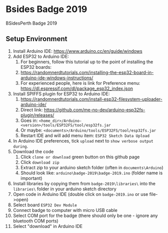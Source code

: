 # Bsides Badge 2019
BSidesPerth Badge 2019


## Setup Environment
1. Install Arduino IDE: https://www.arduino.cc/en/guide/windows
1. Add ESP32 to Arduino IDE:
   1. For beginners, follow this tutorial up to the point of installing the ESP32 boards:
   1. https://randomnerdtutorials.com/installing-the-esp32-board-in-arduino-ide-windows-instructions/
   1. For experienced people, here is link for Preference menu: https://dl.espressif.com/dl/package_esp32_index.json
1. Install SPIFFS plugin for ESP32 to Arduino IDE:
   1. https://randomnerdtutorials.com/install-esp32-filesystem-uploader-arduino-ide/
   1. Direct link: https://github.com/me-no-dev/arduino-esp32fs-plugin/releases/
   1. Goes in: `<home_dir>/Arduino-<version>/tools/ESP32FS/tool/esp32fs.jar`
   1. Or maybe: `<documents>/Arduino/tools/ESP32FS/tool/esp32fs.jar`
   1. Restart IDE and will add menu item: `ESP32 Sketch Data Upload`
1. In Arduino IDE preferences, tick `upload` next to `show verbose output during`.
1. Download the code
   1. Click `clone or download` green button on this github page
   1. Click `download zip`
   1. Extract zip to your arduino sketch folder (often in `documents\Arduino`)
   1. Should look like: `arduino\badge-2019\badge-2019.ino` (folder name is important)
 1. Install libraries by copying them from `badge-2019\libraries\` into the `libraries\` folder in your arduino sketch directory
 1. Open code in Arduino IDE (double click on `badge-2019.ino` or use file->open)
 1. Select board `ESP32 Dev Module`
 1. Connect badge to computer with micro USB cable
 1. Select COM port for the badge (there should only be one - ignore any bluetooth COM ports)
 1. Select "download" in Arduino IDE
 
